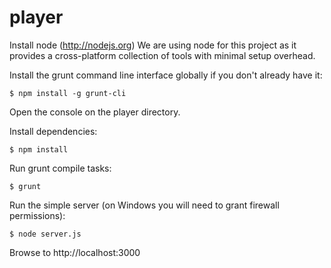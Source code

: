 player
======

Install node (http://nodejs.org)
We are using node for this project as it provides a cross-platform collection of tools with minimal setup overhead.

Install the grunt command line interface globally if you don't already have it:

```$ npm install -g grunt-cli```

Open the console on the player directory.

Install dependencies:
 
```$ npm install```

Run grunt compile tasks:

```$ grunt```

Run the simple server (on Windows you will need to grant firewall permissions):

```$ node server.js```

Browse to http://localhost:3000
